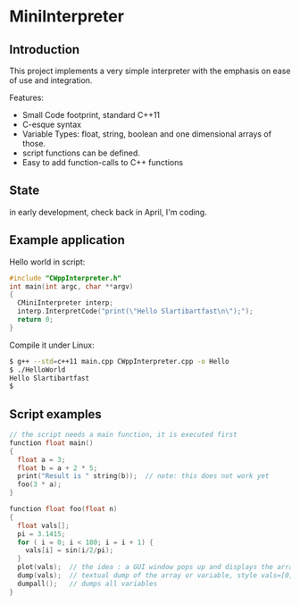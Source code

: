 # MiniInterpreter

## Introduction

This project implements a very simple interpreter with the emphasis on ease of use and integration.

Features:
- Small Code footprint, standard C++11
- C-esque syntax
- Variable Types: float, string, boolean and one dimensional arrays of those.
- script functions can be defined.
- Easy to add function-calls to C++ functions

## State
in early development, check back in April, I'm coding.


## Example application


Hello world in script:

```c
#include "CWppInterpreter.h"
int main(int argc, char **argv)
{
  CMiniInterpreter interp;
  interp.InterpretCode("print(\"Hello Slartibartfast\n\");");
  return 0;
}
```

Compile it under Linux:

```bash
$ g++ --std=c++11 main.cpp CWppInterpreter.cpp -o Hello
$ ./HelloWorld
Hello Slartibartfast
$
```

## Script examples
```c
// the script needs a main function, it is executed first
function float main()
{
  float a = 3;
  float b = a + 2 * 5;
  print("Result is " string(b));  // note: this does not work yet
  foo(3 * a);
}

function float foo(float n)
{
  float vals[];
  pi = 3.1415;
  for ( i = 0; i < 180; i = i + 1) {
    vals[i] = sin(i/2/pi);
  }
  plot(vals);  // the idea : a GUI window pops up and displays the array graphicaly
  dump(vals);  // textual dump of the array or variable, style vals=[0,1,2,3,4 ...];
  dumpall();   // dumps all variables
}


```






